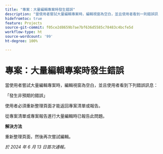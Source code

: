 ```yaml
---
title: "專案：大量編輯專案時發生錯誤"
description: "當使用者嘗試大量編輯專案時，編輯視窗為空白，並且使用者看到一則錯誤訊息。"
hidefromtoc: true
feature: Projects
source-git-commit: f05ce2d8659b7ae7bf636d5585c78483c4bcfe5d
workflow-type: ht
source-wordcount: '99'
ht-degree: 100%

---
```



# 專案：大量編輯專案時發生錯誤

當使用者嘗試大量編輯專案時，編輯視窗為空白，並且使用者看到下列錯誤訊息：

「發生非預期的錯誤」

使用者必須重新整理頁面才能返回專案清單或報告。

從專案清單或專案報告進行大量編輯時已報告此問題。

**解決方法**

重新整理頁面，然後再次嘗試編輯。

_於 2024 年 6 月 13 日首次通報。_
